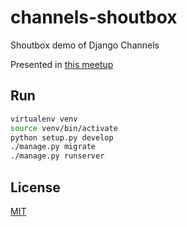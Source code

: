 # channels-shoutbox

Shoutbox demo of Django Channels

Presented in [this meetup](http://www.meetup.com/pythonph/events/231926874/)

## Run

```bash
virtualenv venv
source venv/bin/activate
python setup.py develop
./manage.py migrate
./manage.py runserver
```

## License

[MIT](https://marksteve.mit-license.org)
